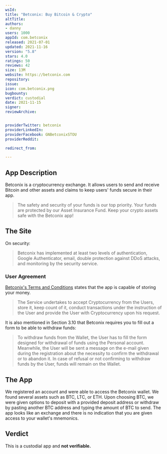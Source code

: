```yaml
---
wsId: 
title: "Betconix: Buy Bitcoin & Crypto"
altTitle: 
authors:
- danny
users: 1000
appId: com.betconix
released: 2021-07-01
updated: 2021-11-16
version: "5.8"
stars: 4.0
ratings: 50
reviews: 42
size: 13M
website: https://betconix.com
repository: 
issue: 
icon: com.betconix.png
bugbounty: 
verdict: custodial
date: 2021-11-15
signer: 
reviewArchive:


providerTwitter: betconix
providerLinkedIn: 
providerFacebook: GNBetconixSTOU
providerReddit: 

redirect_from:

---
```



## App Description

Betconix is a cryptocurrency exchange. It allows users to send and receive Bitcoin and other assets and claims to keep users' funds secure in their app.

> The safety and security of your funds is our top priority. Your funds are protected by our Asset Insurance Fund. Keep your crypto assets safe with the Betconix app!

## The Site

On security:

> Betconix has implemented at least two levels of authentication, Google Authenticator, email, double protection against DDoS attacks, and monitoring by the security service.

### User Agreement

[Betconix's Terms and Conditions](https://betconix.com/storage/docs/bnix_terms_of_use_en.pdf) states that the app is capable of storing your money.

> The Service undertakes to accept Cryptocurrency from the Users, store it, keep count of it, conduct transactions under the instruction of the User and provide the User with Cryptocurrency upon his request.

It is also mentioned in Section 3.10 that Betconix requires you to fill out a form to be able to withdraw funds:

> To withdraw funds from the Wallet, the User has to fill the form designed for withdrawal of funds using the Personal account. Meanwhile, the User will be sent a message on the e-mail given during the registration about the necessity to confirm the withdrawal or to abandon it. In case of refusal or not confirming to withdraw funds by the User, funds will remain on the Wallet.

## The App

We registered an account and were able to access the Betconix wallet. We found several assets such as BTC, LTC, or ETH. Upon choosing BTC, we were given options to deposit with a provided deposit address or withdraw by pasting another BTC address and typing the amount of BTC to send. The app looks like an exchange and there is no indication that you are given access to your wallet's mnemonics.

## Verdict

This is a custodial app and **not verifiable.**
